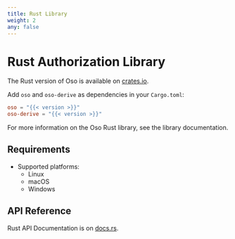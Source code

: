 ```yaml
---
title: Rust Library
weight: 2
any: false
---
```


# Rust Authorization Library

The Rust version of Oso is available on
[crates.io](https://crates.io/crates/oso).

Add `oso` and `oso-derive` as dependencies in your `Cargo.toml`:

```toml
oso = "{{< version >}}"
oso-derive = "{{< version >}}"
```

For more information on the Oso Rust library, see the library documentation.

## Requirements

* Supported platforms:
  * Linux
  * macOS
  * Windows

## API Reference

Rust API Documentation is on [docs.rs](https://docs.rs/oso/).
